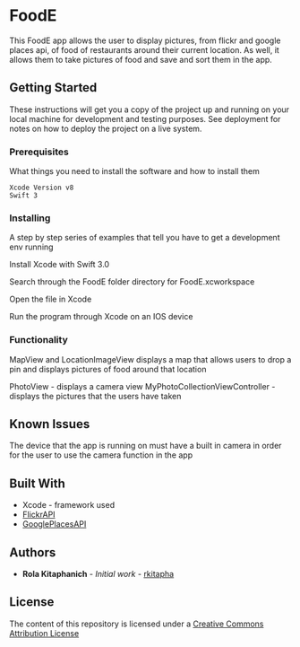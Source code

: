 # FoodE

This FoodE app allows the user to display pictures, from flickr and google places api, of food of restaurants around their current location. As well, it allows them to take pictures of food and save and sort them in the app.

## Getting Started

These instructions will get you a copy of the project up and running on your local machine for development and testing purposes. See deployment for notes on how to deploy the project on a live system.

### Prerequisites

What things you need to install the software and how to install them

```
Xcode Version v8
Swift 3
```


### Installing

A step by step series of examples that tell you have to get a development env running

Install Xcode with Swift 3.0

Search through the FoodE folder directory for FoodE.xcworkspace

Open the file in Xcode

Run the program through Xcode on an IOS device


### Functionality

MapView and LocationImageView displays a map that allows users to drop a pin and displays pictures of food around that location 

PhotoView - displays a camera view
MyPhotoCollectionViewController - displays the pictures that the users have taken

## Known Issues

The device that the app is running on must have a built in camera in order for the user to use the camera function in the app 

## Built With
* Xcode - framework used
* [FlickrAPI](https://www.flickr.com/services/api/)
* [GooglePlacesAPI](https://developers.google.com/places/) 

## Authors

* **Rola Kitaphanich** - *Initial work* - [rkitapha](https://github.com/rkitapha)

## License

The content of this repository is licensed under a [Creative Commons Attribution License](http://creativecommons.org/licenses/by/3.0/us/)
